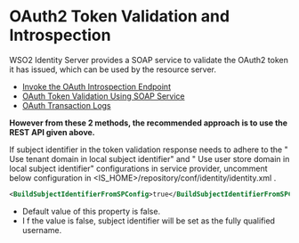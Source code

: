 # OAuth2 Token Validation and Introspection

WSO2 Identity Server provides a SOAP service to validate the OAuth2
token it has issued, which can be used by the resource server.

-   [Invoke the OAuth Introspection
    Endpoint](_Invoke_the_OAuth_Introspection_Endpoint_)
-   [OAuth Token Validation Using SOAP
    Service](_OAuth_Token_Validation_Using_SOAP_Service_)
-   [OAuth Transaction Logs](_OAuth_Transaction_Logs_)

**However from these 2 methods, the recommended approach is to use the
REST API given above.**

If subject identifier in the token validation response needs to adhere
to the " Use tenant domain in local subject identifier" and " Use user
store domain in local subject identifier" configurations in service
provider, uncomment below configuration in
\<IS\_HOME\>/repository/conf/identity/identity.xml .

``` xml
<BuildSubjectIdentifierFromSPConfig>true</BuildSubjectIdentifierFromSPConfig>
```

-   Default value of this property is false.
-   I f the value is false, subject identifier will be set as the fully
    qualified username.
